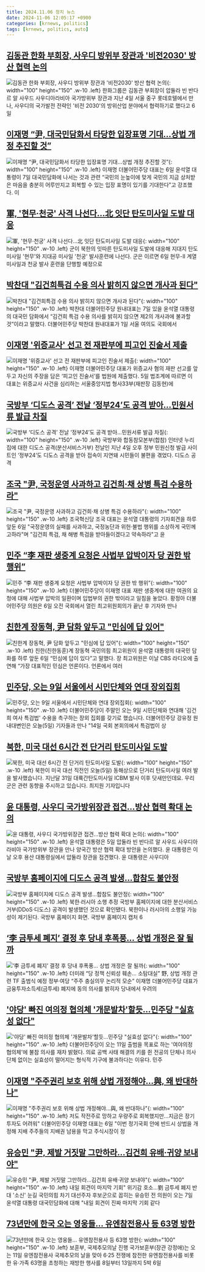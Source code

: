 ```yaml
---
title: 2024.11.06 정치 뉴스
date: 2024-11-06 12:05:17 +0900
categories: [krnews, politics]
tags: [krnews, politics, auto]
---
```

## [김동관 한화 부회장, 사우디 방위부 장관과 '비전2030' 방산 협력 논의](https://n.news.naver.com/mnews/article/008/0005110661)

![김동관 한화 부회장, 사우디 방위부 장관과 '비전2030' 방산 협력 논의](https://mimgnews.pstatic.net/image/origin/008/2024/11/06/5110661.jpg?type=nf220_150){: width="100" height="150" .w-10 .left}
한화그룹은 김동관 부회장이 압둘라 빈 반다르 알 사우드 사우디아라비아 국가방위부 장관과 지난 4일 서울 중구 롯데호텔에서 만나, 사우디의 국가발전 전략인 '비전 2030'의 방위산업 분야에서 협력하기로 했다고 6일

## [이재명 “尹, 대국민담화서 타당한 입장표명 기대…상법 개정 추진할 것”](https://n.news.naver.com/mnews/article/016/0002384321)

![이재명 “尹, 대국민담화서 타당한 입장표명 기대…상법 개정 추진할 것”](https://mimgnews.pstatic.net/image/origin/016/2024/11/06/2384321.jpg?type=nf220_150){: width="100" height="150" .w-10 .left}
이재명 더불어민주당 대표는 6일 윤석열 대통령이 7일 대국민담화에 나서는 것과 관련 “국민의 눈높이에 맞게 국민의 지금 상처받은 마음을 충분히 어루만지고 회복할 수 있는 입장 표명이 있기를 기대한다”고 강조했다. 이

## [軍, '현무·천궁' 사격 나선다…北 잇단 탄도미사일 도발 대응](https://n.news.naver.com/mnews/article/001/0015026747)

![軍, '현무·천궁' 사격 나선다…北 잇단 탄도미사일 도발 대응](https://mimgnews.pstatic.net/image/origin/001/2024/11/05/15026747.jpg?type=nf220_150){: width="100" height="150" .w-10 .left}
군이 북한의 잇따른 탄도미사일 도발에 대응해 지대지 탄도미사일 '현무'와 지대공 미사일 '천궁' 발사훈련에 나선다. 군은 이르면 6일 현무-Ⅱ 계열 미사일과 천궁 발사 훈련을 단행할 예정으로

## [박찬대 "김건희특검 수용 의사 밝히지 않으면 개사과 된다"](https://n.news.naver.com/mnews/article/018/0005878351)

![박찬대 "김건희특검 수용 의사 밝히지 않으면 개사과 된다"](https://mimgnews.pstatic.net/image/origin/018/2024/11/06/5878351.jpg?type=nf220_150){: width="100" height="150" .w-10 .left}
박찬대 더불어민주당 원내대표는 7일 있을 윤석열 대통령의 대국민 담화에서 “김건희 특검 수용 의사를 밝히지 않으면 제2의 개사과에 불과할 것”이라고 말했다. 더불어민주당 박찬대 원내대표가 1일 서울 여의도 국회에서

## [이재명 '위증교사' 선고 전 재판부에 피고인 진술서 제출](https://n.news.naver.com/mnews/article/011/0004411531)

![이재명 '위증교사' 선고 전 재판부에 피고인 진술서 제출](https://mimgnews.pstatic.net/image/origin/011/2024/11/05/4411531.jpg?type=nf220_150){: width="100" height="150" .w-10 .left}
이재명 더불어민주당 대표가 위증교사 혐의 재판 선고를 앞두고 자신의 주장을 담은 ‘피고인 진술서’를 법원에 제출했다. 5일 법조계에 따르면 이 대표는 위증교사 사건을 심리하는 서울중앙지법 형사33부(재판장 김동현)에

## [국방부 ‘디도스 공격’ 전날 ‘정부24’도 공격 받아…민원서류 발급 차질](https://n.news.naver.com/mnews/article/028/0002714858)

![국방부 ‘디도스 공격’ 전날 ‘정부24’도 공격 받아…민원서류 발급 차질](https://mimgnews.pstatic.net/image/origin/028/2024/11/06/2714858.jpg?type=nf220_150){: width="100" height="150" .w-10 .left}
국방부와 합동참모본부(합참) 인터넷 누리집에 대한 디도스 공격(분산서비스거부) 전날인 지난 4일 오후 정부 민원신청 발급 사이트인 ‘정부24’도 디도스 공격을 받아 접속이 지연돼 시민들이 불편을 겪었다. 디도스 공격

## [조국 "尹, 국정운영 사과하고 김건희·채 상병 특검 수용하라"](https://n.news.naver.com/mnews/article/079/0003955893)

![조국 "尹, 국정운영 사과하고 김건희·채 상병 특검 수용하라"](https://mimgnews.pstatic.net/image/origin/079/2024/11/06/3955893.jpg?type=nf220_150){: width="100" height="150" .w-10 .left}
조국혁신당 조국 대표는 윤석열 대통령의 기자회견을 하루 앞둔 6일 "국정운영의 실패를 사과하고, 국정농단과 위헌·불법 행위를 소상하게 국민께 고하라"며 "김건희 특검, 채 해병 특검을 받아들이겠다고 약속하라"고 윤

## [민주 “李 재판 생중계 요청은 사법부 압박이자 당 권한 밖 행위”](https://n.news.naver.com/mnews/article/014/0005263868)

![민주 “李 재판 생중계 요청은 사법부 압박이자 당 권한 밖 행위”](https://mimgnews.pstatic.net/image/origin/014/2024/11/06/5263868.jpg?type=nf220_150){: width="100" height="150" .w-10 .left}
더불어민주당이 이재명 대표 재판 생중계에 대한 여권의 요청에 대해 사법부 압박의 일환이며 입법부의 권한 밖이라고 일침을 놓았다. 황정아 더불어민주당 의원은 6일 오전 국회에서 열린 최고위원회의가 끝난 후 기자와 만나

## [친한계 장동혁, 尹 담화 앞두고 "민심에 답 있어"](https://n.news.naver.com/mnews/article/011/0004411674)

![친한계 장동혁, 尹 담화 앞두고 "민심에 답 있어"](https://mimgnews.pstatic.net/image/origin/011/2024/11/06/4411674.jpg?type=nf220_150){: width="100" height="150" .w-10 .left}
친한(친한동훈)계 장동혁 국민의힘 최고위원이 윤석열 대통령의 대국민 담화를 하루 앞둔 6일 “민심에 답이 있다”고 말했다. 장 최고위원은 이날 CBS 라디오에 출연해 “가장 대표적인 민심은 언론이다. 언론에서 여러

## [민주당, 오는 9일 서울에서 시민단체와 연대 장외집회](https://n.news.naver.com/mnews/article/056/0011832104)

![민주당, 오는 9일 서울에서 시민단체와 연대 장외집회](https://mimgnews.pstatic.net/image/origin/056/2024/11/05/11832104.jpg?type=nf220_150){: width="100" height="150" .w-10 .left}
더불어민주당이 주말인 오는 9일 시민단체와 연대해 '김건희 여사 특검법' 수용을 촉구하는 장외 집회를 갖기로 했습니다. 더불어민주당 강유정 원내대변인은 오늘(5일) 기자들과 만나 "14일 국회 본회의에서 특검법이 상

## [북한, 미국 대선 6시간 전 단거리 탄도미사일 도발](https://n.news.naver.com/mnews/article/422/0000690885)

![북한, 미국 대선 6시간 전 단거리 탄도미사일 도발](https://mimgnews.pstatic.net/image/origin/422/2024/11/05/690885.jpg?type=nf220_150){: width="100" height="150" .w-10 .left}
북한이 미국 대선 직전인 오늘(5일) 동해상으로 단거리 탄도미사일 여러 발을 발사했습니다. 지난달 31일 대륙간탄도미사일 ICBM 발사 이후 닷새만인데요. 우리 군은 관련 동향을 주시하고 있습니다. 최지원 기자입니다

## [윤 대통령, 사우디 국가방위장관 접견…방산 협력 확대 논의](https://n.news.naver.com/mnews/article/003/0012886064)

![윤 대통령, 사우디 국가방위장관 접견…방산 협력 확대 논의](https://mimgnews.pstatic.net/image/origin/003/2024/11/05/12886064.jpg?type=nf220_150){: width="100" height="150" .w-10 .left}
윤석열 대통령은 5일 압둘라 빈 반다르 알 사우드 사우디아라비아 국가방위부 장관을 만나 양국간 방산 협력 확대 방안을 논의했다. 윤 대통령은 이날 오후 용산 대통령실에서 압둘라 장관을 접견했다. 윤 대통령은 사우디아

## [국방부 홈페이지에 디도스 공격 발생…합참도 불안정](https://n.news.naver.com/mnews/article/022/0003983134)

![국방부 홈페이지에 디도스 공격 발생…합참도 불안정](https://mimgnews.pstatic.net/image/origin/022/2024/11/06/3983134.jpg?type=nf220_150){: width="100" height="150" .w-10 .left}
북한∙러시아 소행 추정 국방부 홈페이지에 대한 분산서비스거부(DDoS·디도스) 공격이 발생했던 것으로 확인됐다. 북한이나 러시아의 소행일 가능성이 제기된다. 국방부 홈페이지 화면. 국방부 홈페이지 캡처 6

## [‘李 금투세 폐지’ 결정 후 당내 후폭풍… 상법 개정은 잘 될까](https://n.news.naver.com/mnews/article/366/0001029763)

![‘李 금투세 폐지’ 결정 후 당내 후폭풍… 상법 개정은 잘 될까](https://mimgnews.pstatic.net/image/origin/366/2024/11/05/1029763.jpg?type=nf220_150){: width="100" height="150" .w-10 .left}
더미래 “당 정책 신뢰성 훼손… 소탐대실” 野, 상법 개정 관련 TF 출범식 예정 정부·여당 “주주 충실의무 논리적 모순” 이재명 더불어민주당 대표가 금융투자소득세(금투세) 폐지에 동의 의사를 밝히자 당내에서 우려의

## ['야당' 빠진 여의정 협의체 '개문발차'할듯...민주당 "실효성 없다"](https://n.news.naver.com/mnews/article/008/0005110474)

!['야당' 빠진 여의정 협의체 '개문발차'할듯...민주당 "실효성 없다"](https://mimgnews.pstatic.net/image/origin/008/2024/11/06/5110474.jpg?type=nf220_150){: width="100" height="150" .w-10 .left}
더불어민주당이 오는 11일 출범을 목표로 하는 '여야의정 협의체'에 불참 의사를 재차 밝혔다. 의료 공백 사태 해결의 키를 쥔 전공의 단체나 의사 단체 없이는 실효성이 떨어지는 형식적 기구에 불과하다는 이유다. 민주

## [이재명 "주주권리 보호 위해 상법 개정해야…與, 왜 반대하나"](https://n.news.naver.com/mnews/article/001/0015028434)

![이재명 "주주권리 보호 위해 상법 개정해야…與, 왜 반대하나"](https://mimgnews.pstatic.net/image/origin/001/2024/11/06/15028434.jpg?type=nf220_150){: width="100" height="150" .w-10 .left}
저도 작전주로 망하고 우량주로 회복했지만…지금은 장기투자도 어려워" 더불어민주당 이재명 대표는 6일 "이번 정기국회 안에 반드시 상법을 개정해 지배 주주들의 지배권 남용을 막고 주식시장이 정

## [유승민 "尹, 제발 거짓말 그만하라…김건희 유배·귀양 보내야"](https://n.news.naver.com/mnews/article/002/0002358055)

![유승민 "尹, 제발 거짓말 그만하라…김건희 유배·귀양 보내야"](https://mimgnews.pstatic.net/image/origin/002/2024/11/06/2358055.jpg?type=nf220_150){: width="100" height="150" .w-10 .left}
내일 회견이 마지막 기회" 위기감 호소…劉 금투세 폐지 반대 '소신' 눈길 국민의힘 차기 대선주자 후보군으로 꼽히는 유승민 전 의원이 오는 7일 윤석열 대통령 대국민담화에 대해 "내일 회견이 진짜 마지막 기회 같다

## [73년만에 한국 오는 영웅들… 유엔참전용사 등 63명 방한](https://n.news.naver.com/mnews/article/021/0002670005)

![73년만에 한국 오는 영웅들… 유엔참전용사 등 63명 방한](https://mimgnews.pstatic.net/image/origin/021/2024/11/06/2670005.jpg?type=nf220_150){: width="100" height="150" .w-10 .left}
보훈부, 국제추모의날 진행 국가보훈부(장관 강정애)는 오는 11일 유엔참전용사 국제추모의 날을 맞아 6·25 전쟁에 참전한 유엔참전용사를 비롯한 유·가족 63명을 초청하는 재방한 행사를 8일부터 13일까지 5박 6일

